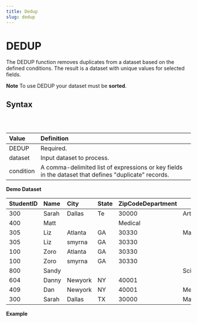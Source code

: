```yaml
---
title: Dedup
slug: dedup
---
```


# DEDUP

The DEDUP function removes duplicates from a dataset based on the defined conditions. The result is a dataset with unique values for selected fields.

**Note** To use DEDUP your dataset must be **sorted**.

## Syntax

<pre>
<EclCode code="DEDUP(dataset, [, condition])">
</EclCode>
</pre>

| Value     | Definition                                                                                           |
| :-------- | :--------------------------------------------------------------------------------------------------- |
| DEDUP     | Required.                                                                                            |
| dataset   | Input dataset to process.                                                                            |
| condition | A comma-delimited list of expressions or key fields in the dataset that defines "duplicate" records. |

**Demo Dataset**

| StudentID | Name  | City    | State | ZipCodeDepartment |         |
| :-------- | :---- | :------ | :---- | :---------------- | ------- |
| 300       | Sarah | Dallas  | Te    | 30000             | Art     |
| 400       | Matt  |         |       | Medical           |
| 305       | Liz   | Atlanta | GA    | 30330             | Math    |
| 305       | Liz   | smyrna  | GA    | 30330             |
| 100       | Zoro  | Atlanta | GA    | 30330             |
| 100       | Zoro  | smyrna  | GA    | 30330             |
| 800       | Sandy |         |       |                   | Science |
| 604       | Danny | Newyork | NY    | 40001             |
| 409       | Dan   | Newyork | NY    | 40001             | Medical |
| 300       | Sarah | Dallas  | TX    | 30000             | Math    |

**Example**

<pre>
<EclCode 
id="DedupExp_1"
tryMe="DedupExp_1"
code="/*
DEDUP Example:
Deduping the input dataset based on different fields.
Keep in mind that for DEDUP your dataset must be sorted.
*/

Student_Rec := RECORD
  INTEGER   StudentID;
  STRING    Name;
  STRING    City;
  STRING2   State;
  STRING5   ZipCode;
  STRING    Department;
END;

Student_DS := DATASET([
              {300,	'Sarah', 'Dallas',	'Te',	'30000',	'Art'},
              {400,	'Matt',	 	'',		     '',  '',       'Medical'},
              {305,	'Liz',	 'Atlanta',	'GA',	'30330',  'Math'},	
              {305,	'Liz',	 'smyrna',	'GA',	'30330',  ''},	
              {100,	'Zoro',	 'Atlanta',	'GA',	'30330',  ''},	
              {100,	'Zoro',  'smyrna',	'GA',	'30330',  ''},	
              {800,	'Sandy', '',		     '',  '',       'Science'},
              {604, 'Danny', 'Newyork',	'NY',	'40001',  ''},	
              {409,	'Dan',   'Newyork',	'NY',	'40001',	'Medical'},
              {300,	'Sarah', 'Dallas',	'Te',	'30000',	'Math'}],
              Student_Rec);

// Sorting Student_DS dataset 
SortDS := SORT(Student_DS, StudentID, Name, City, State, ZipCode, Department);

DupMe := DEDUP(SortDS, StudentID, Name);
OUTPUT(DupMe, NAMED('DupMe'));

DupExp := DEDUP(SortDS, Name, Department);
OUTPUT(DupExp, NAMED('DupExp'));">
</EclCode>
</pre>
